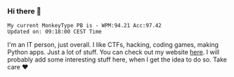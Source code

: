 ### Hi there 👋
<!-- PB START -->
```
My current MonkeyType PB is - WPM:94.21 Acc:97.42
Updated on: 09:18:00 CEST Time
```
<!-- PB END -->
I'm an IT person, just overall. I like CTFs, hacking, coding games, making Python apps. Just a lot of stuff.
You can check out my website [here](https://skill3472.github.io/).
I will probably add some interesting stuff here, when I get the idea to do so. Take care ❤️
